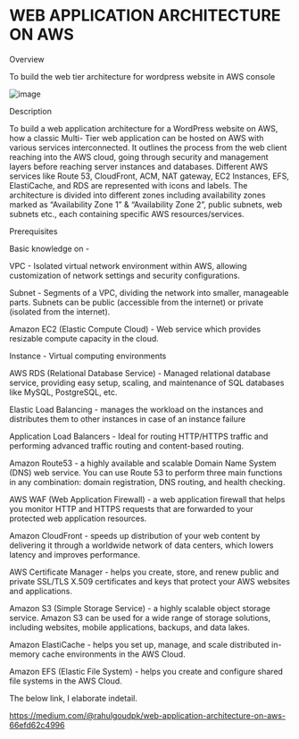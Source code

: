 # WEB APPLICATION ARCHITECTURE ON AWS  
Overview

To build the web tier architecture for wordpress website in AWS console


![image](https://github.com/RanguRahul/-Web-Application-Architecture/assets/120587828/2408068a-52c3-4929-9849-57c4aca7ec76)


Description

To build a web application architecture for a WordPress website on AWS, how a classic Multi- Tier web application can be hosted on AWS with various services interconnected. It outlines the process from the web client reaching into the AWS cloud, going through security and management layers before reaching server instances and databases. Different AWS services like Route 53, CloudFront, ACM, NAT gateway, EC2 Instances, EFS, ElastiCache, and RDS are represented with icons and labels. The architecture is divided into different zones including availability zones marked as “Availability Zone 1” & “Availability Zone 2”, public subnets, web subnets etc., each containing specific AWS resources/services.


Prerequisites


Basic knowledge on -

VPC -  Isolated virtual network environment within AWS, allowing customization of network settings and security configurations.

Subnet - Segments of a VPC, dividing the network into smaller, manageable parts. Subnets can be public (accessible from the internet) or private (isolated from the internet).

Amazon EC2 (Elastic Compute Cloud) - Web service which provides resizable compute capacity in the cloud.

Instance - Virtual computing environments

AWS RDS (Relational Database Service) - Managed relational database service, providing easy setup, scaling, and maintenance of SQL databases like MySQL, PostgreSQL, etc.

Elastic Load Balancing - manages the workload on the instances and distributes them to other instances in case of an instance failure

 Application Load Balancers - Ideal for routing HTTP/HTTPS traffic and performing advanced traffic routing and content-based routing.

Amazon Route53 - a highly available and scalable Domain Name System (DNS) web service. You can use Route 53 to perform three main functions in any combination: domain registration, DNS routing, and health checking.

AWS WAF (Web Application Firewall) - a web application firewall that helps you monitor HTTP and HTTPS requests that are forwarded to your protected web application resources.

Amazon CloudFront -  speeds up distribution of your web content by delivering it through a worldwide network of data centers, which lowers latency and improves performance. 

AWS Certificate Manager - helps you create, store, and renew public and private SSL/TLS X.509 certificates and keys that protect your AWS websites and applications.

Amazon S3 (Simple Storage Service) - a highly scalable object storage service. Amazon S3 can be used for a wide range of storage solutions, including websites, mobile applications, backups, and data lakes.

Amazon ElastiCache - helps you set up, manage, and scale distributed in-memory cache environments in the AWS Cloud.

Amazon EFS (Elastic File System) - helps you create and configure shared file systems in the AWS Cloud.

The below link, I elaborate indetail.

https://medium.com/@rahulgoudpk/web-application-architecture-on-aws-66efd62c4996

